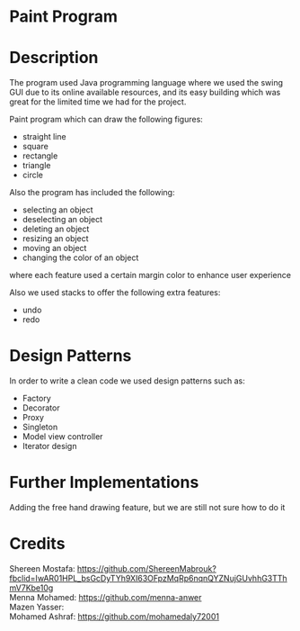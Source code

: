 # Paint Program

# Description
The program used Java programming language where we used the swing GUI due to its online available resources, and its easy building which was great for the limited time we had for the project.

Paint program which can draw the following figures:
- straight line
- square
- rectangle
- triangle
- circle

Also the program has included the following:
- selecting an object
- deselecting an object
- deleting an object
- resizing an object
- moving an object
- changing the color of an object<br>

where each feature used a certain margin color to enhance user experience<br>

Also we used stacks to offer the following extra features:
- undo
- redo

# Design Patterns
In order to write a clean code we used design patterns such as:
- Factory
- Decorator
- Proxy
- Singleton
- Model view controller
- Iterator design

# Further Implementations
Adding the free hand drawing feature, but we are still not sure how to do it

# Credits
Shereen Mostafa: https://github.com/ShereenMabrouk?fbclid=IwAR01HPL_bsGcDyTYh9XI63OFpzMqRp6nqnQYZNujGUvhhG3TThmV7Kbe10g<br>
Menna Mohamed: https://github.com/menna-anwer <br>
Mazen Yasser: <br>
Mohamed Ashraf: https://github.com/mohamedaly72001 
